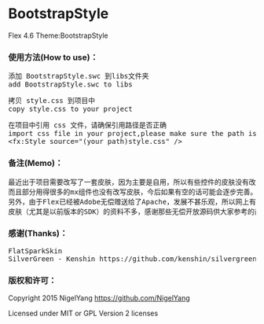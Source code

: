 # BootstrapStyle
Flex 4.6 Theme:BootstrapStyle

### 使用方法(How to use)：  
<pre>
添加 BootstrapStyle.swc 到libs文件夹
add BootstrapStyle.swc to libs
</pre>

<pre>
拷贝 style.css 到项目中
copy style.css to your project
</pre>

<pre>
在项目中引用 css 文件，请确保引用路径是否正确
import css file in your project,please make sure the path is right or not
&lt;fx:Style source=&quot;(your path)style.css&quot; /&gt;
</pre>

### 备注(Memo)：
<pre>
最近出于项目需要改写了一套皮肤，因为主要是自用，所以有些控件的皮肤没有改写
而且部分用得很多的mx组件也没有改写皮肤，今后如果有空的话可能会逐步完善。
另外，由于Flex已经被Adobe无偿赠送给了Apache，发展不甚乐观，所以网上有关 Flex
皮肤（尤其是以前版本的SDK）的资料不多，感谢那些无偿开放源码供大家参考的前辈们。 
</pre>

### 感谢(Thanks)：
<pre>
FlatSparkSkin
SilverGreen - Kenshin https://github.com/kenshin/silvergreen
</pre>

### 版权和许可：
Copyright 2015 NigelYang https://github.com/NigelYang

Licensed under MIT or GPL Version 2 licenses
